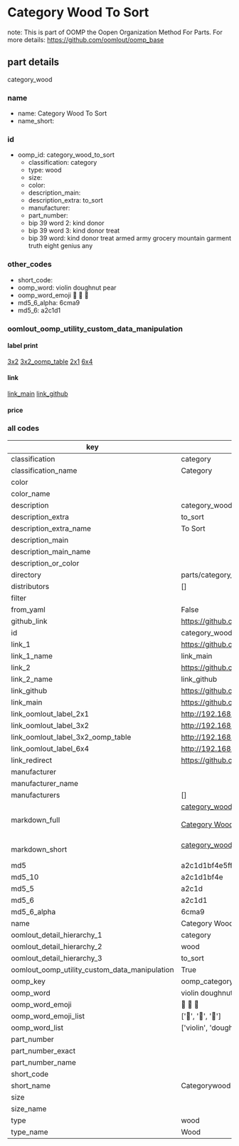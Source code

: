 # Category Wood To Sort  

note: This is part of OOMP the Oopen Organization Method For Parts. For more details: https://github.com/oomlout/oomp_base

##  part details
  



category_wood



### name
* name: Category Wood To Sort
* name_short: 
### id
* oomp_id: category_wood_to_sort
  * classification: category
  * type: wood
  * size: 
  * color: 
  * description_main: 
  * description_extra: to_sort
  * manufacturer: 
  * part_number: 
  * bip 39 word 2: kind donor
  * bip 39 word 3: kind donor treat
  * bip 39 word: kind donor treat armed army grocery mountain garment truth eight genius any

### other_codes
* short_code: 
* oomp_word: violin doughnut pear
* oomp_word_emoji :violin: :doughnut: :pear:
* md5_6_alpha: 6cma9
* md5_6: a2c1d1






### oomlout_oomp_utility_custom_data_manipulation
#### label print
[3x2](http://192.168.1.245:1112/?label=oomp%206cma9)
[3x2_oomp_table](http://192.168.1.108:1112/?label=oomp%206cma9)
[2x1](http://192.168.1.242:1112/?label=oomp%206cma9)
[6x4](http://192.168.1.55:1112/?label=oomp%206cma9)    

#### link

[link_main](https://github.com/oomlout/oomlout_oomp_version_1_messy/tree/main/parts/category_wood_to_sort) [link_github](https://github.com/oomlout/oomlout_oomp_version_1_messy/tree/main/parts/category_wood_to_sort)                             

#### price







### all codes 
| key | value |  
| --- | --- |  
| classification | category |  
| classification_name | Category |  
| color |  |  
| color_name |  |  
| description | category_wood |  
| description_extra | to_sort |  
| description_extra_name | To Sort |  
| description_main |  |  
| description_main_name |  |  
| description_or_color |   |  
| directory | parts/category_wood_to_sort |  
| distributors | [] |  
| filter |  |  
| from_yaml | False |  
| github_link | https://github.com/oomlout/oomlout_oomp_part_src/tree/main/parts/category_wood_to_sort |  
| id | category_wood_to_sort |  
| link_1 | https://github.com/oomlout/oomlout_oomp_version_1_messy/tree/main/parts/category_wood_to_sort |  
| link_1_name | link_main |  
| link_2 | https://github.com/oomlout/oomlout_oomp_version_1_messy/tree/main/parts/category_wood_to_sort |  
| link_2_name | link_github |  
| link_github | https://github.com/oomlout/oomlout_oomp_version_1_messy/tree/main/parts/category_wood_to_sort |  
| link_main | https://github.com/oomlout/oomlout_oomp_version_1_messy/tree/main/parts/category_wood_to_sort |  
| link_oomlout_label_2x1 | http://192.168.1.242:1112/?label=oomp%206cma9 |  
| link_oomlout_label_3x2 | http://192.168.1.245:1112/?label=oomp%206cma9 |  
| link_oomlout_label_3x2_oomp_table | http://192.168.1.108:1112/?label=oomp%206cma9 |  
| link_oomlout_label_6x4 | http://192.168.1.55:1112/?label=oomp%206cma9 |  
| link_redirect | https://github.com/oomlout/oomlout_oomp_version_1_messy/tree/main/parts/category_wood_to_sort |  
| manufacturer |  |  
| manufacturer_name |  |  
| manufacturers | [] |  
| markdown_full | [category_wood_to_sort](none)<br>[](none)<br>[Category Wood To Sort](none)<br><br> |  
| markdown_short | [category_wood_to_sort](none)<br><br> |  
| md5 | a2c1d1bf4e5ff2119b0600bdcf9053d4 |  
| md5_10 | a2c1d1bf4e |  
| md5_5 | a2c1d |  
| md5_6 | a2c1d1 |  
| md5_6_alpha | 6cma9 |  
| name | Category Wood To Sort |  
| oomlout_detail_hierarchy_1 | category |  
| oomlout_detail_hierarchy_2 | wood |  
| oomlout_detail_hierarchy_3 | to_sort |  
| oomlout_oomp_utility_custom_data_manipulation | True |  
| oomp_key | oomp_category_wood_to_sort |  
| oomp_word | violin doughnut pear |  
| oomp_word_emoji | :violin: :doughnut: :pear: |  
| oomp_word_emoji_list | [':violin:', ':doughnut:', ':pear:'] |  
| oomp_word_list | ['violin', 'doughnut', 'pear'] |  
| part_number |  |  
| part_number_exact |  |  
| part_number_name |  |  
| short_code |  |  
| short_name | Categorywood |  
| size |  |  
| size_name |  |  
| type | wood |  
| type_name | Wood |  
